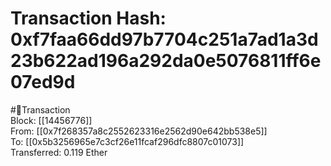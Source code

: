 
Transaction Hash: 0xf7faa66dd97b7704c251a7ad1a3d23b622ad196a292da0e5076811ff6e07ed9d
====================================================================================
  
#💸Transaction  
Block: [[14456776]]  
From: [[0x7f268357a8c2552623316e2562d90e642bb538e5]]  
To: [[0x5b3256965e7c3cf26e11fcaf296dfc8807c01073]]  
Transferred: 0.119 Ether